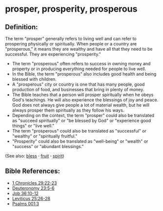 # prosper, prosperity, prosperous #

## Definition: ##

The term "prosper" generally refers to living well and can refer to prospering physically or spiritually. When people or a country are "prosperous," it means they are wealthy and have all that they need to be successful. They are experiencing "prosperity."

* The term "prosperous" often refers to success in owning money and property or in producing everything needed for people to live well.
* In the Bible, the term "prosperous" also includes good health and being blessed with children.
* A "prosperous" city or country is one that has many people, good production of food, and businesses that bring in plenty of money.
* The Bible teaches that a person will prosper spiritually when he obeys God's teachings. He will also experience the blessings of joy and peace. God does not always give people a lot of material wealth, but he will always prosper them spiritually as they follow his ways.
* Depending on the context, the term "prosper" could also be translated as "succeed spiritually" or "be blessed by God" or "experience good things" or "live well."
* The term "prosperous" could also be translated as "successful" or "wealthy" or "spiritually fruitful."
* "Prosperity" could also be translated as "well-being" or "wealth" or "success" or "abundant blessings."

(See also: [bless](../kt/bless.md) **·** [fruit](../kt/fruit.md) **·** [spirit](../kt/spirit.md))

## Bible References: ##

* [1 Chronicles 29:22-23](https://door43.org/en/bible/notes/1ch/29/22)
* [Deuteronomy 23:5-6](https://door43.org/en/bible/notes/deu/23/05)
* [Job 36:10-12](https://door43.org/en/bible/notes/job/36/10)
* [Leviticus 25:26-28](https://door43.org/en/bible/notes/lev/25/26)
* [Psalms 001:3](https://door43.org/en/bible/notes/psa/001/003)


